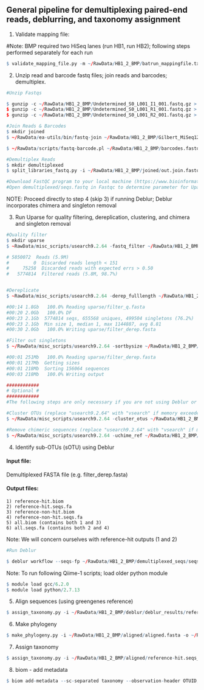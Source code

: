 
## General pipeline for demultiplexing paired-end reads, deblurring, and taxonomy assignment

1) Validate mapping file:

#Note: BMP required two HiSeq lanes (run HB1, run HB2); following steps performed separately for each run

```R
$ validate_mapping_file.py -m ~/RawData/HB1_2_BMP/batrun_mappingfile.txt -o ~/RawData/HB1_2_BMP/validate_mappingfile
```

2) Unzip read and barcode fastq files; join reads and barcodes; demultiplex.


```R
#Unzip Fastqs

$ gunzip -c ~/RawData/HB1_2_BMP/Undetermined_S0_L001_I1_001.fastq.gz > rawseq/barcodes.fastq &&
$ gunzip -c ~/RawData/HB1_2_BMP/Undetermined_S0_L001_R1_001.fastq.gz > rawseq/read1.fastq &&
$ gunzip -c ~/RawData/HB1_2_BMP/Undetermined_S0_L001_R2_001.fastq.gz > rawseq/read2.fastq

#Join Reads & Barcodes
$ mkdir joined
$ ~/RawData/ea-utils/bin/fastq-join ~/RawData/HB1_2_BMP/Gilbert_MiSeq12_18_17_NoIndex_L001_R1_001.fastq ~/RawData/HB1_2_BMP/Gilbert_MiSeq12_18_17_NoIndex_L001_R2_001.fastq -o ~/RawData/HB1_2_BMP/joined/out.%.fastq > ~/rawdata/joined/out.stats.txt

$ ~/RawData/scripts/fastq-barcode.pl ~/RawData/HB1_2_BMP/barcodes.fastq rawdata/joined/out.join.fastq > ~/RawData/HB1_2_BMP/joined/out.barcodes.fastq

#Demultiplex Reads
$ mkdir demultiplexed
$ split_libraries_fastq.py -i ~/RawData/HB1_2_BMP/joined/out.join.fastq -b ~/RawData/HB1_2_BMP/joined/out.barcodes.fastq -m ~/RawData/HB1_2_BMP/batrun_mappingfile.txt -o ~/RawData/HB1_2_BMP/demultiplexed/batrun_demux_seqs --barcode_type=12 --max_barcode_errors=0 --store_demultiplexed_fastq

#Download FastQC program to your local machine (https://www.bioinformatics.babraham.ac.uk/projects/fastqc/)
#Open demultiplexed/seqs.fastq in Fastqc to determine parameter for Uparse

```

NOTE: Proceed directly to step 4 (skip 3) if running Deblur; Deblur incorporates chimera and singleton removal

3) Run Uparse for quality filtering, dereplication, clustering, and chimera and singleton removal


```R
#Quality filter
$ mkdir uparse
$ ~RawData/misc_scripts/usearch9.2.64 -fastq_filter ~/RawData/HB1_2_BMP/demultiplexed/CF_seqs/seqs.fastq -fastq_maxee 0.5 -fastq_trunclen 151 -fastaout ~/RawData/HB1_2_BMP/uparse/filter_q.fasta -fastqout ~/RawData/HB1_2_BMP/uparse/filter_q.fastq

# 5850072  Reads (5.9M)                    
#         0  Discarded reads length < 151
#     75258  Discarded reads with expected errs > 0.50
#   5774814  Filtered reads (5.8M, 98.7%)


#Dereplicate
$ ~RawData/misc_scripts/usearch9.2.64 -derep_fulllength ~/RawData/HB1_2_BMP/uparse/filter_q.fasta -fastaout ~/RawData/HB1_2_BMP/uparse/filter_derep.fasta -sizeout

#00:14 1.8Gb   100.0% Reading uparse/filter_q.fasta
#00:20 2.0Gb   100.0% DF                           
#00:23 2.1Gb  5774814 seqs, 655568 uniques, 499504 singletons (76.2%)
#00:23 2.1Gb  Min size 1, median 1, max 1144887, avg 8.81
#00:30 2.0Gb   100.0% Writing uparse/filter_derep.fasta

#Filter out singletons 
$ ~/RawData/misc_scripts/usearch9.2.64 -sortbysize ~/RawData/HB1_2_BMP/uparse/filter_derep.fasta -minsize 2 -fastaout ~/RawData/HB1_2_BMP/uparse/filter_derep_nosingletons.fasta

#00:01 251Mb   100.0% Reading uparse/filter_derep.fasta
#00:01 217Mb  Getting sizes                            
#00:01 218Mb  Sorting 156064 sequences
#00:03 218Mb   100.0% Writing output

############
# Optional # 
############
#The following steps are only necessary if you are not using Deblur or DADA2

#Cluster OTUs (replace "usearch9.2.64" with "vsearch" if memory exceeded)
$ ~/RawData/misc_scripts/usearch9.2.64 -cluster_otus ~/RawData/HB1_2_BMP/uparse/filter_qf_derep_mc2.fasta -otus ~/RawData/HB1_2_BMP/uparse/filter_qfderepmc2_otu.fasta -relabel OTU_ -sizeout -uparseout ~/RawData/HB1_2_BMP/uparse/results.txt

#Remove chimeric sequences (replace "usearch9.2.64" with "vsearch" if memory exceeded)
$ ~/RawData/misc_scripts/usearch9.2.64 -uchime_ref ~/RawData/HB1_2_BMP/uparse/filter_qfderepmc2_otu.fasta -db ~/RawData/GG_13_8/gg_13_8_otus/rep_set/97_otus.fasta
```

4) Identify sub-OTUs (sOTU) using Deblur

#### Input file:
Demultiplexed FASTA file (e.g. filter_derep.fasta)

#### Output files:
    1) reference-hit.biom
    2) reference-hit.seqs.fa
    3) reference-non-hit.biom
    4) reference-non-hit.seqs.fa
    5) all.biom (contains both 1 and 3)
    6) all.seqs.fa (contains both 2 and 4)

Note: We will concern ourselves with reference-hit outputs (1 and 2)


```R
#Run Deblur

$ deblur workflow --seqs-fp ~/RawData/HB1_2_BMP/demultiplexed_seqs/seqs.fna --output-dir ~/RawData/HB1_2_BMP/deblur/deblur_results -t 150


```

Note: To run following Qiime-1 scripts; load older python module


```R
$ module load gcc/6.2.0
$ module load python/2.7.13
```

5) Align sequences (using greengenes reference)


```R
$ assign_taxonomy.py -i ~/RawData/HB1_2_BMP/deblur/deblur_results/reference-hit.seqs.fa -t ~/RawData/GG_13_8/gg_13_8_otus/rep_set_aligned/85_otus.pynast.fasta -o aligned
```

6) Make phylogeny


```R
$ make_phylogeny.py -i ~/RawData/HB1_2_BMP/aligned/aligned.fasta -o ~/RawData/HB1_2_BMP/aligned/rep_phylo.tre
```

7) Assign taxonomy


```R
$ assign_taxonomy.py -i ~/RawData/HB1_2_BMP/aligned/reference-hit.seqs_aligned.fasta -r ~/RawData/GG_13_8/gg_13_8_otus/rep_set/97_otus.fasta -t ~/RawData/GG_13_8/gg_13_8_otus/taxonomy/97_otu_taxonomy.txt
```

8) biom - add metadata


```R
$ biom add-metadata --sc-separated taxonomy --observation-header OTUID,taxonomy --observation-metadata-fp ~/RawData/HB1_2_BMP/deblur/deblur_results/aligned/uclust_assigned_taxonomy/reference-hit.seqs_aligned_tax_assignments.txt -i ~/RawData/HB1_2_BMP/deblur/deblur_results/reference-hit.biom -o ~/RawData/HB1_2_BMP/deblur/deblur_results/Final_biom/batrun_deblur.biom
```
